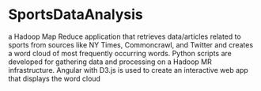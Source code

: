 # SportsDataAnalysis
a Hadoop Map Reduce application that retrieves data/articles related to sports from sources like NY Times, Commoncrawl, and Twitter and creates a word cloud of most frequently occurring words. Python scripts are developed for gathering data and processing on a Hadoop MR infrastructure. Angular with D3.js is used to create an interactive web app that displays the word cloud
